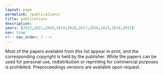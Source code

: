 ```yaml
---
layout: page
permalink: /publications/
title: publications
description:
years: [2022,2021,2020,2019,2018,2017,2016,2015,2014,2012]
nav: true
<!-- nav_order: 2 -->
---
```

<!-- _pages/publications.md -->
<div class="publications">

Most of the papers available from this list appear in print, and the corresponding copyright is held by the publisher. While the papers can be used for personal use, redistribution or reprinting for commercial purposes is prohibited. Preproceedings versions are available upon request.

      
 <script src="https://bibbase.org/show?bib=https%3A%2F%2Fraw.githubusercontent.com%2Fgiuseppeperelli%2Fgiuseppeperelli.github.io%2Fmaster%2FPublications.bib&commas=true&theme=default&jsonp=1"></script> 

<!--{%- for y in page.years %}
  <h2 class="year">{{y}}</h2>
  {% bibliography -f papers -q @*[year={{y}}]* %}
{% endfor %}-->

